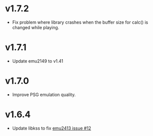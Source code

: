 # v1.7.2
- Fix problem where library crashes when the buffer size for calc() is changed while playing.
# v1.7.1
- Update emu2149 to v1.41
# v1.7.0
- Improve PSG emulation quality.

# v1.6.4
- Update libkss to fix [emu2413 issue #12](https://github.com/digital-sound-antiques/emu2413/issues/12)
